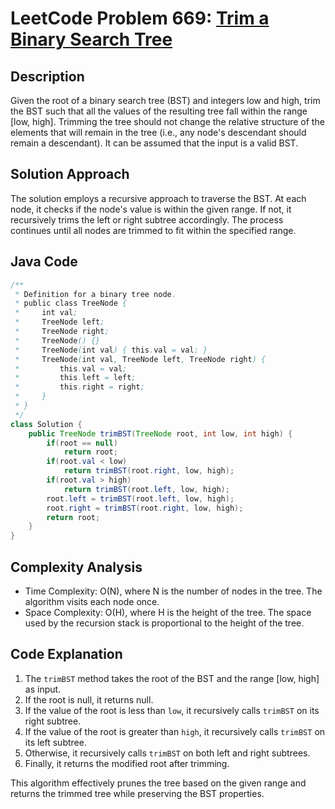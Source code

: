 # LeetCode Problem 669: [Trim a Binary Search Tree](https://leetcode.com/problems/trim-a-binary-search-tree/)

## Description
Given the root of a binary search tree (BST) and integers low and high, trim the BST such that all the values of the resulting tree fall within the range [low, high]. Trimming the tree should not change the relative structure of the elements that will remain in the tree (i.e., any node's descendant should remain a descendant). It can be assumed that the input is a valid BST.

## Solution Approach
The solution employs a recursive approach to traverse the BST. At each node, it checks if the node's value is within the given range. If not, it recursively trims the left or right subtree accordingly. The process continues until all nodes are trimmed to fit within the specified range.

## Java Code
```java
/**
 * Definition for a binary tree node.
 * public class TreeNode {
 *     int val;
 *     TreeNode left;
 *     TreeNode right;
 *     TreeNode() {}
 *     TreeNode(int val) { this.val = val; }
 *     TreeNode(int val, TreeNode left, TreeNode right) {
 *         this.val = val;
 *         this.left = left;
 *         this.right = right;
 *     }
 * }
 */
class Solution {
    public TreeNode trimBST(TreeNode root, int low, int high) {
        if(root == null)
            return root;
        if(root.val < low)
            return trimBST(root.right, low, high);
        if(root.val > high)
            return trimBST(root.left, low, high);
        root.left = trimBST(root.left, low, high);
        root.right = trimBST(root.right, low, high);
        return root;
    }
}
```

## Complexity Analysis
- Time Complexity: O(N), where N is the number of nodes in the tree. The algorithm visits each node once.
- Space Complexity: O(H), where H is the height of the tree. The space used by the recursion stack is proportional to the height of the tree.

## Code Explanation
1. The `trimBST` method takes the root of the BST and the range [low, high] as input.
2. If the root is null, it returns null.
3. If the value of the root is less than `low`, it recursively calls `trimBST` on its right subtree.
4. If the value of the root is greater than `high`, it recursively calls `trimBST` on its left subtree.
5. Otherwise, it recursively calls `trimBST` on both left and right subtrees.
6. Finally, it returns the modified root after trimming.

This algorithm effectively prunes the tree based on the given range and returns the trimmed tree while preserving the BST properties.
